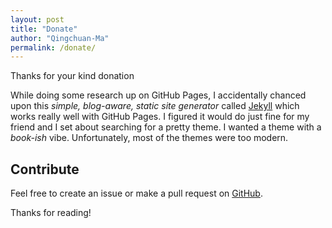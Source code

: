 ```yaml
---
layout: post
title: "Donate"
author: "Qingchuan-Ma"
permalink: /donate/
---
```


Thanks for your kind donation

While doing some research up on GitHub Pages, I accidentally chanced upon this _simple, blog-aware, static site generator_ called [Jekyll](https://jekyllrb.com/) which works really well with GitHub Pages. I figured it would do just fine for my friend and I set about searching for a pretty theme. I wanted a theme with a _book-ish_ vibe. Unfortunately, most of the themes were too modern.

## Contribute
Feel free to create an issue or make a pull request on [GitHub](https://github.com/Qingchuan-Ma/blog).

Thanks for reading!

